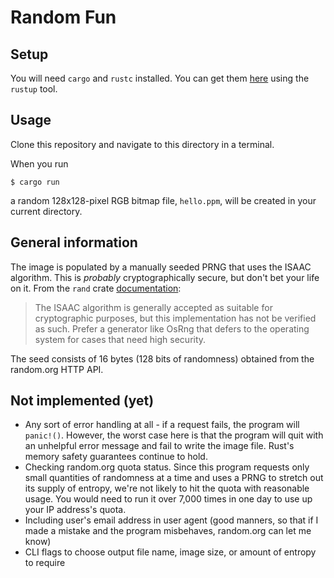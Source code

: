 # Random Fun

## Setup

You will need `cargo` and `rustc` installed. You can get them [here](https://www.rust-lang.org/en-US/install.html) using the `rustup` tool.

## Usage

Clone this repository and navigate to this directory in a terminal.

When you run
```
$ cargo run
```
a random 128x128-pixel RGB bitmap file, `hello.ppm`, will be created in your current directory.

## General information

The image is populated by a manually seeded PRNG that uses the ISAAC algorithm. This is *probably* cryptographically secure, but don't bet your life on it. From the `rand` crate [documentation](https://docs.rs/rand/0.3.16/rand/isaac/struct.IsaacRng.html):

> The ISAAC algorithm is generally accepted as suitable for cryptographic purposes, but this implementation has not be verified as such. Prefer a generator like OsRng that defers to the operating system for cases that need high security.

The seed consists of 16 bytes (128 bits of randomness) obtained from the random.org HTTP API.

## Not implemented (yet)
* Any sort of error handling at all - if a request fails, the program will `panic!()`. However, the worst case here is that the program will quit with an unhelpful error message and fail to write the image file. Rust's memory safety guarantees continue to hold.
* Checking random.org quota status. Since this program requests only small quantities of randomness at a time and uses a PRNG to stretch out its supply of entropy, we're not likely to hit the quota with reasonable usage. You would need to run it over 7,000 times in one day to use up your IP address's quota.
* Including user's email address in user agent (good manners, so that if I made a mistake and the program misbehaves, random.org can let me know)
* CLI flags to choose output file name, image size, or amount of entropy to require

